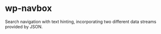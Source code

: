 # wp-navbox
Search navigation with text hinting, incorporating two different data streams provided by JSON.
